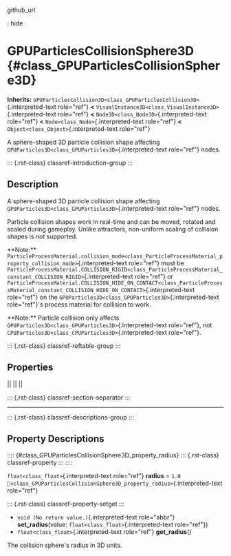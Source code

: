 github_url

:   hide

# GPUParticlesCollisionSphere3D {#class_GPUParticlesCollisionSphere3D}

**Inherits:**
`GPUParticlesCollision3D<class_GPUParticlesCollision3D>`{.interpreted-text
role="ref"} **\<**
`VisualInstance3D<class_VisualInstance3D>`{.interpreted-text role="ref"}
**\<** `Node3D<class_Node3D>`{.interpreted-text role="ref"} **\<**
`Node<class_Node>`{.interpreted-text role="ref"} **\<**
`Object<class_Object>`{.interpreted-text role="ref"}

A sphere-shaped 3D particle collision shape affecting
`GPUParticles3D<class_GPUParticles3D>`{.interpreted-text role="ref"}
nodes.

::: {.rst-class}
classref-introduction-group
:::

## Description

A sphere-shaped 3D particle collision shape affecting
`GPUParticles3D<class_GPUParticles3D>`{.interpreted-text role="ref"}
nodes.

Particle collision shapes work in real-time and can be moved, rotated
and scaled during gameplay. Unlike attractors, non-uniform scaling of
collision shapes is *not* supported.

\*\*Note:\*\*
`ParticleProcessMaterial.collision_mode<class_ParticleProcessMaterial_property_collision_mode>`{.interpreted-text
role="ref"} must be
`ParticleProcessMaterial.COLLISION_RIGID<class_ParticleProcessMaterial_constant_COLLISION_RIGID>`{.interpreted-text
role="ref"} or
`ParticleProcessMaterial.COLLISION_HIDE_ON_CONTACT<class_ParticleProcessMaterial_constant_COLLISION_HIDE_ON_CONTACT>`{.interpreted-text
role="ref"} on the
`GPUParticles3D<class_GPUParticles3D>`{.interpreted-text role="ref"}\'s
process material for collision to work.

\*\*Note:\*\* Particle collision only affects
`GPUParticles3D<class_GPUParticles3D>`{.interpreted-text role="ref"},
not `CPUParticles3D<class_CPUParticles3D>`{.interpreted-text
role="ref"}.

::: {.rst-class}
classref-reftable-group
:::

## Properties

||
||
||

::: {.rst-class}
classref-section-separator
:::

------------------------------------------------------------------------

::: {.rst-class}
classref-descriptions-group
:::

## Property Descriptions

:::: {#class_GPUParticlesCollisionSphere3D_property_radius}
::: {.rst-class}
classref-property
:::
::::

`float<class_float>`{.interpreted-text role="ref"} **radius** = `1.0`
`🔗<class_GPUParticlesCollisionSphere3D_property_radius>`{.interpreted-text
role="ref"}

::: {.rst-class}
classref-property-setget
:::

- `void (No return value.)`{.interpreted-text role="abbr"}
  **set_radius**(value: `float<class_float>`{.interpreted-text
  role="ref"})
- `float<class_float>`{.interpreted-text role="ref"} **get_radius**()

The collision sphere\'s radius in 3D units.
